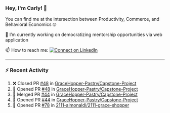 ### Hey, I'm Carly! 👋

You can find me at the intersection between Productivity, Commerce, and Behavioral Economics 🤓

🔭 I’m currently working on democratizing mentorship opportunities via web application 

📫 How to reach me:
[![Connect on LinkedIn](https://img.shields.io/badge/--linkedin?label=LinkedIn&logo=LinkedIn&style=social)](https://www.linkedin.com/in/carlysandler)

---
### :zap: Recent Activity

<!--START_SECTION:activity-->
1. ❌ Closed PR [#48](https://github.com/GraceHopper-Pastry/Capstone-Project/pull/48) in [GraceHopper-Pastry/Capstone-Project](https://github.com/GraceHopper-Pastry/Capstone-Project)
2. 💪 Opened PR [#48](https://github.com/GraceHopper-Pastry/Capstone-Project/pull/48) in [GraceHopper-Pastry/Capstone-Project](https://github.com/GraceHopper-Pastry/Capstone-Project)
3. 🎉 Merged PR [#44](https://github.com/GraceHopper-Pastry/Capstone-Project/pull/44) in [GraceHopper-Pastry/Capstone-Project](https://github.com/GraceHopper-Pastry/Capstone-Project)
4. 💪 Opened PR [#44](https://github.com/GraceHopper-Pastry/Capstone-Project/pull/44) in [GraceHopper-Pastry/Capstone-Project](https://github.com/GraceHopper-Pastry/Capstone-Project)
5. 💪 Opened PR [#78](https://github.com/2111-almonaldi/2111-grace-shopper/pull/78) in [2111-almonaldi/2111-grace-shopper](https://github.com/2111-almonaldi/2111-grace-shopper)
<!--END_SECTION:activity-->

